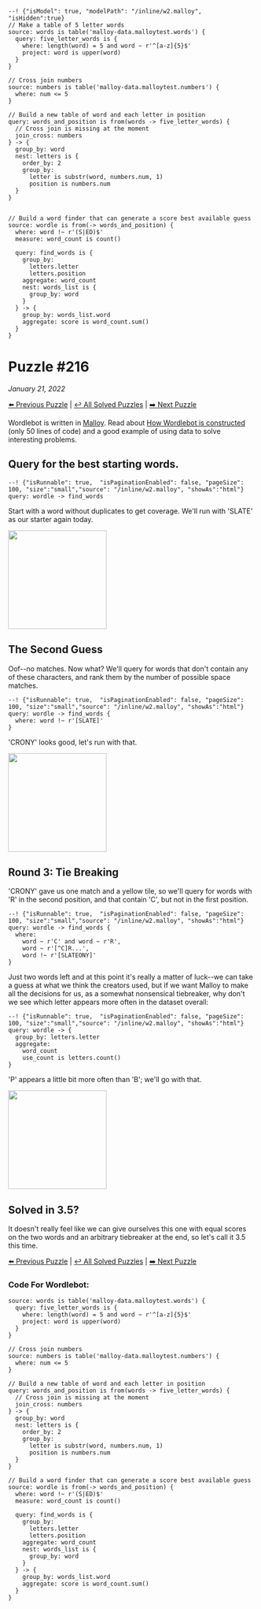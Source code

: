 ```malloy
--! {"isModel": true, "modelPath": "/inline/w2.malloy", "isHidden":true}
// Make a table of 5 letter words
source: words is table('malloy-data.malloytest.words') {
  query: five_letter_words is {
    where: length(word) = 5 and word ~ r'^[a-z]{5}$'
    project: word is upper(word)
  }
}

// Cross join numbers
source: numbers is table('malloy-data.malloytest.numbers') {
  where: num <= 5
}

// Build a new table of word and each letter in position
query: words_and_position is from(words -> five_letter_words) {
  // Cross join is missing at the moment
  join_cross: numbers
} -> {
  group_by: word
  nest: letters is {
    order_by: 2
    group_by:
      letter is substr(word, numbers.num, 1)
      position is numbers.num
  }
}


// Build a word finder that can generate a score best available guess
source: wordle is from(-> words_and_position) {
  where: word !~ r'(S|ED)$'
  measure: word_count is count()

  query: find_words is {
    group_by:
      letters.letter
      letters.position
    aggregate: word_count
    nest: words_list is {
      group_by: word
    }
  } -> {
    group_by: words_list.word
    aggregate: score is word_count.sum()
  }
}
```

# Puzzle #216
_January 21, 2022_

[⬅️ Previous Puzzle](wordle215.md)   |   [↩️ All Solved Puzzles](wordle5.md)  |  [➡️ Next Puzzle](wordle217.md)

Wordlebot is written in [Malloy](https://github.com/malloydata/malloy/). Read about [How Wordlebot is constructed](wordle.md) (only 50 lines of code) and a good example of using data to solve interesting problems.


## Query for the best starting words.

```malloy
--! {"isRunnable": true,  "isPaginationEnabled": false, "pageSize": 100, "size":"small","source": "/inline/w2.malloy", "showAs":"html"}
query: wordle -> find_words
```

Start with a word without duplicates to get coverage. We'll run with 'SLATE' as our starter again today.

<img src="{{site.baseurl}}/img/wordle216a.png" style="width: 200px">

## The Second Guess
Oof--no matches. Now what? We'll query for words that don't contain any of these characters, and rank them by the number of possible space matches.

```malloy
--! {"isRunnable": true,  "isPaginationEnabled": false, "pageSize": 100, "size":"small","source": "/inline/w2.malloy", "showAs":"html"}
query: wordle -> find_words {
  where: word !~ r'[SLATE]'
}
```

'CRONY' looks good, let's run with that.

<img src="{{site.baseurl}}/img/wordle216b.png" style="width: 200px">

## Round 3: Tie Breaking
'CRONY' gave us one match and a yellow tile, so we'll query for words with 'R' in the second position, and that contain 'C', but not in the first position.

```malloy
--! {"isRunnable": true,  "isPaginationEnabled": false, "pageSize": 100, "size":"small","source": "/inline/w2.malloy", "showAs":"html"}
query: wordle -> find_words {
  where:
    word ~ r'C' and word ~ r'R',
    word ~ r'[^C]R...',
    word !~ r'[SLATEONY]'
}
```

Just two words left and at this point it's really a matter of luck--we can take a guess at what we think the creators used, but if we want Malloy to make all the decisions for us, as a somewhat nonsensical tiebreaker, why don't we see which letter appears more often in the dataset overall:

```malloy
--! {"isRunnable": true,  "isPaginationEnabled": false, "pageSize": 100, "size":"small","source": "/inline/w2.malloy", "showAs":"html"}
query: wordle -> {
  group_by: letters.letter
  aggregate:
    word_count
    use_count is letters.count()
}
```

'P' appears a little bit more often than 'B'; we'll go with that.

<img src="{{site.baseurl}}/img/wordle216c.png" style="width: 200px">


## Solved in 3.5?
It doesn't really feel like we can give ourselves this one with equal scores on the two words and an arbitrary tiebreaker at the end, so let's call it 3.5 this time.

[⬅️ Previous Puzzle](wordle215.md)   |   [↩️ All Solved Puzzles](wordle5.md)  |  [➡️ Next Puzzle](wordle217.md)


### Code For Wordlebot:

```malloy
source: words is table('malloy-data.malloytest.words') {
  query: five_letter_words is {
    where: length(word) = 5 and word ~ r'^[a-z]{5}$'
    project: word is upper(word)
  }
}

// Cross join numbers
source: numbers is table('malloy-data.malloytest.numbers') {
  where: num <= 5
}

// Build a new table of word and each letter in position
query: words_and_position is from(words -> five_letter_words) {
  // Cross join is missing at the moment
  join_cross: numbers
} -> {
  group_by: word
  nest: letters is {
    order_by: 2
    group_by:
      letter is substr(word, numbers.num, 1)
      position is numbers.num
  }
}

// Build a word finder that can generate a score best available guess
source: wordle is from(-> words_and_position) {
  where: word !~ r'(S|ED)$'
  measure: word_count is count()

  query: find_words is {
    group_by:
      letters.letter
      letters.position
    aggregate: word_count
    nest: words_list is {
      group_by: word
    }
  } -> {
    group_by: words_list.word
    aggregate: score is word_count.sum()
  }
}
```
